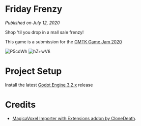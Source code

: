 # Friday Frenzy
*Published on July 12, 2020*

Shop 'til you drop in a mall sale frenzy!

This game is a submission for the [GMTK Game Jam 2020](https://itch.io/jam/gmtk-2020)

![P5cdWh](https://github.com/NoodleSushi/Friday-Frenzy/assets/34954180/3c4be47e-5879-443b-bca3-53ff81d3647c)
![hZ+wV8](https://github.com/NoodleSushi/Friday-Frenzy/assets/34954180/a75f78b7-e2a7-4c06-8dbb-f3c44befcf77)

# Project Setup
Install the latest [Godot Engine 3.2.x](https://godotengine.org/download/archive/3.2.3-stable/) release

# Credits
- [MagicaVoxel Importer with Extensions addon by CloneDeath](https://github.com/CloneDeath/MagicaVoxel-Importer-with-Extensions).
